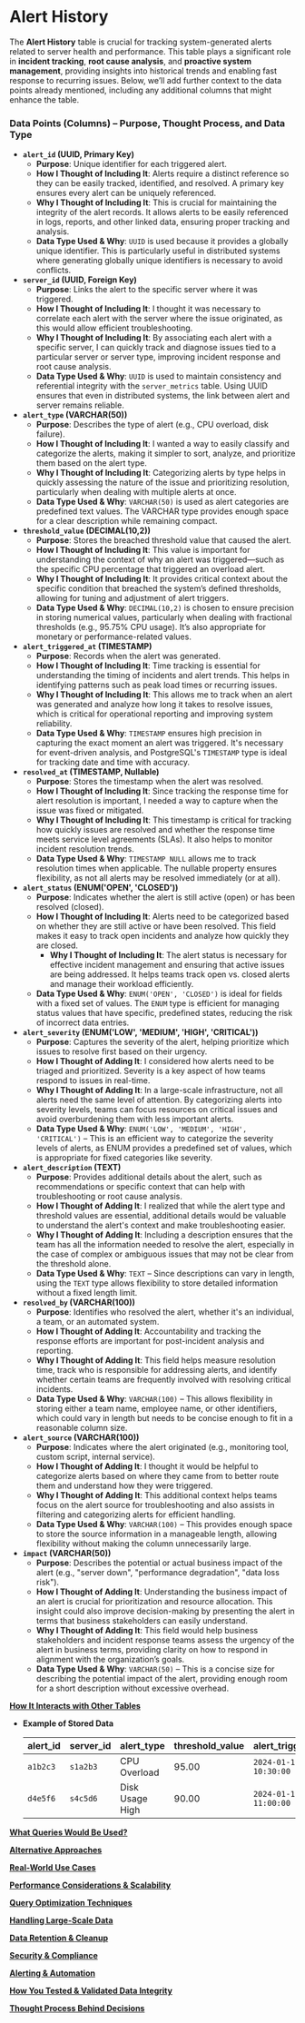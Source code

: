# Alert History

The **Alert History** table is crucial for tracking system-generated alerts related to server health and performance. This table plays a significant role in **incident tracking**, **root cause analysis**, and **proactive system management**, providing insights into historical trends and enabling fast response to recurring issues. Below, we’ll add further context to the data points already mentioned, including any additional columns that might enhance the table.

### **Data Points (Columns) – Purpose, Thought Process, and Data Type**

- **`alert_id` (UUID, Primary Key)**
    - **Purpose**: Unique identifier for each triggered alert.
    - **How I Thought of Including It**: Alerts require a distinct reference so they can be easily tracked, identified, and resolved. A primary key ensures every alert can be uniquely referenced.
    - **Why I Thought of Including It**: This is crucial for maintaining the integrity of the alert records. It allows alerts to be easily referenced in logs, reports, and other linked data, ensuring proper tracking and analysis.
    - **Data Type Used & Why**: `UUID` is used because it provides a globally unique identifier. This is particularly useful in distributed systems where generating globally unique identifiers is necessary to avoid conflicts.
- **`server_id` (UUID, Foreign Key)**
    - **Purpose**: Links the alert to the specific server where it was triggered.
    - **How I Thought of Including It**: I thought it was necessary to correlate each alert with the server where the issue originated, as this would allow efficient troubleshooting.
    - **Why I Thought of Including It**: By associating each alert with a specific server, I can quickly track and diagnose issues tied to a particular server or server type, improving incident response and root cause analysis.
    - **Data Type Used & Why**: `UUID` is used to maintain consistency and referential integrity with the `server_metrics` table. Using UUID ensures that even in distributed systems, the link between alert and server remains reliable.
- **`alert_type` (VARCHAR(50))**
    - **Purpose**: Describes the type of alert (e.g., CPU overload, disk failure).
    - **How I Thought of Including It**: I wanted a way to easily classify and categorize the alerts, making it simpler to sort, analyze, and prioritize them based on the alert type.
    - **Why I Thought of Including It**: Categorizing alerts by type helps in quickly assessing the nature of the issue and prioritizing resolution, particularly when dealing with multiple alerts at once.
    - **Data Type Used & Why**: `VARCHAR(50)` is used as alert categories are predefined text values. The VARCHAR type provides enough space for a clear description while remaining compact.
- **`threshold_value` (DECIMAL(10,2))**
    - **Purpose**: Stores the breached threshold value that caused the alert.
    - **How I Thought of Including It**: This value is important for understanding the context of why an alert was triggered—such as the specific CPU percentage that triggered an overload alert.
    - **Why I Thought of Including It**: It provides critical context about the specific condition that breached the system’s defined thresholds, allowing for tuning and adjustment of alert triggers.
    - **Data Type Used & Why**: `DECIMAL(10,2)` is chosen to ensure precision in storing numerical values, particularly when dealing with fractional thresholds (e.g., 95.75% CPU usage). It’s also appropriate for monetary or performance-related values.
- **`alert_triggered_at` (TIMESTAMP)**
    - **Purpose**: Records when the alert was generated.
    - **How I Thought of Including It**: Time tracking is essential for understanding the timing of incidents and alert trends. This helps in identifying patterns such as peak load times or recurring issues.
    - **Why I Thought of Including It**: This allows me to track when an alert was generated and analyze how long it takes to resolve issues, which is critical for operational reporting and improving system reliability.
    - **Data Type Used & Why**: `TIMESTAMP` ensures high precision in capturing the exact moment an alert was triggered. It's necessary for event-driven analysis, and PostgreSQL's `TIMESTAMP` type is ideal for tracking date and time with accuracy.
- **`resolved_at` (TIMESTAMP, Nullable)**
    - **Purpose**: Stores the timestamp when the alert was resolved.
    - **How I Thought of Including It**: Since tracking the response time for alert resolution is important, I needed a way to capture when the issue was fixed or mitigated.
    - **Why I Thought of Including It**: This timestamp is critical for tracking how quickly issues are resolved and whether the response time meets service level agreements (SLAs). It also helps to monitor incident resolution trends.
    - **Data Type Used & Why**: `TIMESTAMP NULL` allows me to track resolution times when applicable. The nullable property ensures flexibility, as not all alerts may be resolved immediately (or at all).
- **`alert_status` (ENUM('OPEN', 'CLOSED'))**
    - **Purpose**: Indicates whether the alert is still active (open) or has been resolved (closed).
    - **How I Thought of Including It**: Alerts need to be categorized based on whether they are still active or have been resolved. This field makes it easy to track open incidents and analyze how quickly they are closed.
        - **Why I Thought of Including It**: The alert status is necessary for effective incident management and ensuring that active issues are being addressed. It helps teams track open vs. closed alerts and manage their workload efficiently.
    - **Data Type Used & Why**: `ENUM('OPEN', 'CLOSED')` is ideal for fields with a fixed set of values. The `ENUM` type is efficient for managing status values that have specific, predefined states, reducing the risk of incorrect data entries.
- **`alert_severity` (ENUM('LOW', 'MEDIUM', 'HIGH', 'CRITICAL'))**
    - **Purpose**: Captures the severity of the alert, helping prioritize which issues to resolve first based on their urgency.
    - **How I Thought of Adding It**: I considered how alerts need to be triaged and prioritized. Severity is a key aspect of how teams respond to issues in real-time.
    - **Why I Thought of Adding It**: In a large-scale infrastructure, not all alerts need the same level of attention. By categorizing alerts into severity levels, teams can focus resources on critical issues and avoid overburdening them with less important alerts.
    - **Data Type Used & Why**: `ENUM('LOW', 'MEDIUM', 'HIGH', 'CRITICAL')` – This is an efficient way to categorize the severity levels of alerts, as ENUM provides a predefined set of values, which is appropriate for fixed categories like severity.
- **`alert_description` (TEXT)**
    - **Purpose**: Provides additional details about the alert, such as recommendations or specific context that can help with troubleshooting or root cause analysis.
    - **How I Thought of Adding It**: I realized that while the alert type and threshold values are essential, additional details would be valuable to understand the alert's context and make troubleshooting easier.
    - **Why I Thought of Adding It**: Including a description ensures that the team has all the information needed to resolve the alert, especially in the case of complex or ambiguous issues that may not be clear from the threshold alone.
    - **Data Type Used & Why**: `TEXT` – Since descriptions can vary in length, using the `TEXT` type allows flexibility to store detailed information without a fixed length limit.
- **`resolved_by` (VARCHAR(100))**
    - **Purpose**: Identifies who resolved the alert, whether it's an individual, a team, or an automated system.
    - **How I Thought of Adding It**: Accountability and tracking the response efforts are important for post-incident analysis and reporting.
    - **Why I Thought of Adding It**: This field helps measure resolution time, track who is responsible for addressing alerts, and identify whether certain teams are frequently involved with resolving critical incidents.
    - **Data Type Used & Why**: `VARCHAR(100)` – This allows flexibility in storing either a team name, employee name, or other identifiers, which could vary in length but needs to be concise enough to fit in a reasonable column size.
- **`alert_source` (VARCHAR(100))**
    - **Purpose**: Indicates where the alert originated (e.g., monitoring tool, custom script, internal service).
    - **How I Thought of Adding It**: I thought it would be helpful to categorize alerts based on where they came from to better route them and understand how they were triggered.
    - **Why I Thought of Adding It**: This additional context helps teams focus on the alert source for troubleshooting and also assists in filtering and categorizing alerts for efficient handling.
    - **Data Type Used & Why**: `VARCHAR(100)` – This provides enough space to store the source information in a manageable length, allowing flexibility without making the column unnecessarily large.
- **`impact` (VARCHAR(50))**
    - **Purpose**: Describes the potential or actual business impact of the alert (e.g., "server down", "performance degradation", "data loss risk").
    - **How I Thought of Adding It**: Understanding the business impact of an alert is crucial for prioritization and resource allocation. This insight could also improve decision-making by presenting the alert in terms that business stakeholders can easily understand.
    - **Why I Thought of Adding It**: This field would help business stakeholders and incident response teams assess the urgency of the alert in business terms, providing clarity on how to respond in alignment with the organization’s goals.
    - **Data Type Used & Why**: `VARCHAR(50)` – This is a concise size for describing the potential impact of the alert, providing enough room for a short description without excessive overhead.

[**How It Interacts with Other Tables**](Alert%20History%2019bead362d93805ea8f6dfbc7a832a65/How%20It%20Interacts%20with%20Other%20Tables%2019cead362d93809ba14ce71849912c40.md)

- **Example of Stored Data**
    
    
    | alert_id | server_id | alert_type | threshold_value | alert_triggered_at | resolved_at | alert_status |
    | --- | --- | --- | --- | --- | --- | --- |
    | `a1b2c3` | `s1a2b3` | CPU Overload | 95.00 | `2024-01-15 10:30:00` | `2024-01-15 10:45:00` | CLOSED |
    | `d4e5f6` | `s4c5d6` | Disk Usage High | 90.00 | `2024-01-15 11:00:00` | NULL | OPEN |

[**What Queries Would Be Used?**](Alert%20History%2019bead362d93805ea8f6dfbc7a832a65/What%20Queries%20Would%20Be%20Used%2019cead362d93802cbdc1f6d4039ccf53.md)

[**Alternative Approaches**](Alert%20History%2019bead362d93805ea8f6dfbc7a832a65/Alternative%20Approaches%2019cead362d9380faacb6e6f537527207.md)

[**Real-World Use Cases**](Alert%20History%2019bead362d93805ea8f6dfbc7a832a65/Real-World%20Use%20Cases%2019cead362d93804ca06fe8da2eba85cb.md)

[**Performance Considerations & Scalability**](Alert%20History%2019bead362d93805ea8f6dfbc7a832a65/Performance%20Considerations%20&%20Scalability%2019cead362d9380708899f664365f9e41.md)

[**Query Optimization Techniques**](Alert%20History%2019bead362d93805ea8f6dfbc7a832a65/Query%20Optimization%20Techniques%2019cead362d938075b154ed7c0c21adb8.md)

[**Handling Large-Scale Data**](Alert%20History%2019bead362d93805ea8f6dfbc7a832a65/Handling%20Large-Scale%20Data%2019cead362d9380d185c6f5d9b2a4f4b9.md)

[**Data Retention & Cleanup**](Alert%20History%2019bead362d93805ea8f6dfbc7a832a65/Data%20Retention%20&%20Cleanup%2019cead362d938079a99dcfee522bb25c.md)

[**Security & Compliance**](Alert%20History%2019bead362d93805ea8f6dfbc7a832a65/Security%20&%20Compliance%2019cead362d93801b800df82e6a571e3f.md)

[**Alerting & Automation**](Alert%20History%2019bead362d93805ea8f6dfbc7a832a65/Alerting%20&%20Automation%2019cead362d93807ab069f82f62fbe425.md)

[**How You Tested & Validated Data Integrity**](Alert%20History%2019bead362d93805ea8f6dfbc7a832a65/How%20You%20Tested%20&%20Validated%20Data%20Integrity%2019cead362d9380b4b6b3effa3b0b7025.md)

[**Thought Process Behind Decisions**](Alert%20History%2019bead362d93805ea8f6dfbc7a832a65/Thought%20Process%20Behind%20Decisions%2019cead362d93809aa8e0f933c0ed3b11.md)